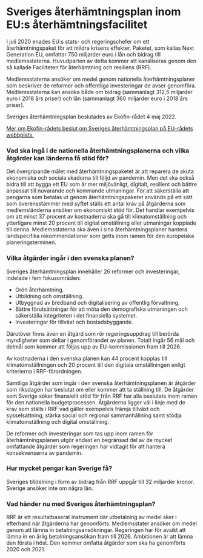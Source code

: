 # Sveriges återhämtningsplan inom EU:s återhämtningsfacilitet

I juli 2020 enades EU:s stats\- och regeringschefer om ett återhämtningspaket för att mildra krisens effekter. Paketet, som kallas Next Generation EU, omfattar 750 miljarder euro i lån och bidrag till medlemsstaterna. Huvudparten av detta kommer att kanaliseras genom den så kallade Faciliteten för återhämtning och resiliens (RRF).


Medlemsstaterna ansöker om medel genom nationella återhämtningsplaner som beskriver de reformer och offentliga investeringar de avser genomföra. Medlemsstaterna kan ansöka både om bidrag (sammanlagt 312,5 miljarder euro i 2018 års priser) och lån (sammanlagt 360 miljarder euro i 2018 års priser).

Sveriges återhämtningsplan beslutades av Ekofin\-rådet 4 maj 2022\.

[Mer om Ekofin\-rådets beslut om Sveriges återhämtningsplan på EU\-rådets webbplats.](https://www.consilium.europa.eu/sv/press/press-releases/2022/05/03/recovery-fund-ministers-welcome-assessment-of-national-plans-for-bulgaria-and-sweden/)

### Vad ska ingå i de nationella återhämtningsplanerna och vilka åtgärder kan länderna få stöd för?

Det övergripande målet med återhämtningspaketet är att reparera de akuta ekonomiska och sociala skadorna till följd av pandemin. Men det ska också bidra till att bygga ett EU som är mer miljövänligt, digitalt, resilient och bättre anpassat till nuvarande och kommande utmaningar. För att säkerställa att pengarna som betalas ut genom återhämtningspaketet används på ett sätt som överensstämmer med syftet ställs ett antal krav på åtgärderna som medlemsländerna ansöker om ekonomiskt stöd för. Det handlar exempelvis om att minst 37 procent av kostnaderna ska gå till klimatomställning och ytterligare minst 20 procent till digital omställning eller utmaningar kopplade till denna. Medlemsstaterna ska även i sina återhämtningsplaner hantera landspecifika rekommendationer som getts inom ramen för den europeiska planeringsterminen.

### Vilka åtgärder ingår i den svenska planen?

Sveriges återhämtningsplan innehåller 26 reformer och investeringar, indelade i fem fokusområden:

* Grön återhämtning.
* Utbildning och omställning.
* Utbyggnad av bredband och digitalisering av offentlig förvaltning.
* Bättre förutsättningar för att möta den demografiska utmaningen och säkerställa integriteten i det finansiella systemet.
* Investeringar för tillväxt och bostadsbyggande.

Därutöver finns även en åtgärd som rör regeringsuppdrag till berörda myndigheter som deltar i genomförandet av planen. Totalt ingår 56 mål och delmål som kommer att följas upp av EU\-kommissionen fram till 2026\.

Av kostnaderna i den svenska planen kan 44 procent kopplas till klimatomställningen och 20 procent till den digitala omställningen enligt kriterierna i RRF\-förordningen.

Samtliga åtgärder som ingår i den svenska återhämtningsplanen är åtgärder som riksdagen har beslutat om eller kommer att ta ställning till. De åtgärder som Sverige söker finansiellt stöd för från RRF har alla beslutats inom ramen för den nationella budgetprocessen. Åtgärderna ligger väl i linje med de krav som ställs i RRF vad gäller exempelvis främja tillväxt och sysselsättning, stärka social och regional sammanhållning samt stödja klimatomställning och digital omställning.

De reformer och investeringar som tas upp inom ramen för återhämtningsplanen utgör endast en begränsad del av de mycket omfattande åtgärder som regeringen har vidtagit för att hantera konsekvenserna av pandemin.

### Hur mycket pengar kan Sverige få?

Sveriges tilldelning i form av bidrag från RRF uppgår till 32 miljarder kronor. Sverige ansöker inte om några lån.

### Vad händer nu med Sveriges återhämtningsplan?

RRF är ett resultatbaserat instrument där utbetalning av medel sker i efterhand när åtgärderna har genomförts. Medlemsstater ansöker om medel genom att lämna in betalningsansökningar. Regeringen har för avsikt att lämna in en årlig betalningsansökan fram till 2026\. Ambitionen är att lämna den första i höst. Den kommer omfatta åtgärder som ska ha genomförts 2020 och 2021\.
